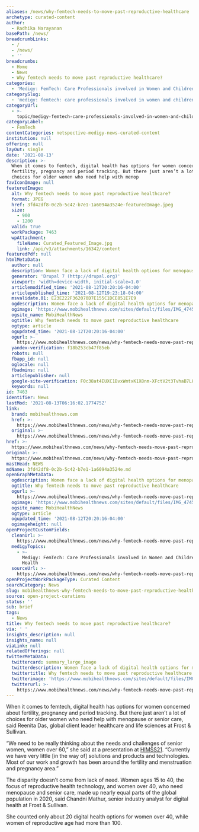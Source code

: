 ```yaml
---
aliases: /news/why-femtech-needs-to-move-past-reproductive-healthcare
archetype: curated-content
author:
  - Radhika Narayanan
basePath: /news/
breadcrumbLinks:
  - /
  - /news/
  - ''
breadcrumbs:
  - Home
  - News
  - Why femtech needs to move past reproductive healthcare?
categories:
  - 'Medigy: FemTech: Care Professionals involved in Women and Children’s Health'
categorySlug:
  - 'medigy: femtech: care professionals involved in women and children’s health'
categoryUrl:
  - >-
    topic/medigy-femtech-care-professionals-involved-in-women-and-childrens-health
categoryLabel:
  - FemTech
contentCategories: netspective-medigy-news-curated-content
institution: null
offering: null
layOut: single
date: '2021-08-13'
description: >-
  When it comes to femtech, digital health has options for women concerned about
  fertility, pregnancy and period tracking. But there just aren’t a lot of
  choices for older women who need help with menop
favIconImage: null
featuredImage:
  alt: Why femtech needs to move past reproductive healthcare?
  format: JPEG
  href: 3fd42df8-0c2b-5c42-b7e1-1a6094a3524e-featuredImage.jpeg
  size:
    - 900
    - 1200
  valid: true
  workPackage: 7463
  wpAttachment:
    fileName: Curated_Featured_Image.jpg
    link: /api/v3/attachments/16342/content
featuredPdf: null
htmlMetaData:
  author: null
  description: Women face a lack of digital health options for menopause and senior care.
  generator: 'Drupal 7 (http://drupal.org)'
  viewport: 'width=device-width, initial-scale=1.0'
  articlemodified_time: '2021-08-12T20:20:16-04:00'
  articlepublished_time: '2021-08-12T19:23:18-04:00'
  msvalidate.01: E23E222F362070D7E155C1DCE851E7E9
  ogdescription: Women face a lack of digital health options for menopause and senior care.
  ogimage: 'https://www.mobihealthnews.com/sites/default/files/IMG_4745_femtech.jpg'
  ogsite_name: MobiHealthNews
  ogtitle: Why femtech needs to move past reproductive healthcare
  ogtype: article
  ogupdated_time: '2021-08-12T20:20:16-04:00'
  ogurl: >-
    https://www.mobihealthnews.com/news/why-femtech-needs-move-past-reproductive-healthcare
  yandex-verification: f18b253cb47f85eb
  robots: null
  fbapp_id: null
  oglocale: null
  fbadmins: null
  articlepublisher: null
  google-site-verification: F0c38at4EUXC1BvxWmtxK1X8nm-XFctV2t3TvhaB7L8
  keywords: null
id: 7463
identifier: News
lastMod: '2021-08-13T06:16:02.177475Z'
link:
  brand: mobihealthnews.com
  href: >-
    https://www.mobihealthnews.com/news/why-femtech-needs-move-past-reproductive-healthcare
  original: >-
    https://www.mobihealthnews.com/news/why-femtech-needs-move-past-reproductive-healthcare
href: >-
  https://www.mobihealthnews.com/news/why-femtech-needs-move-past-reproductive-healthcare
original: >-
  https://www.mobihealthnews.com/news/why-femtech-needs-move-past-reproductive-healthcare
mastHead: NEWS
mdName: 3fd42df8-0c2b-5c42-b7e1-1a6094a3524e.md
openGraphMetaData:
  ogdescription: Women face a lack of digital health options for menopause and senior care.
  ogtitle: Why femtech needs to move past reproductive healthcare
  ogurl: >-
    https://www.mobihealthnews.com/news/why-femtech-needs-move-past-reproductive-healthcare
  ogimage: 'https://www.mobihealthnews.com/sites/default/files/IMG_4745_femtech.jpg'
  ogsite_name: MobiHealthNews
  ogtype: article
  ogupdated_time: '2021-08-12T20:20:16-04:00'
  ogimageheight: null
openProjectCustomFields:
  cleanUrl: >-
    https://www.mobihealthnews.com/news/why-femtech-needs-move-past-reproductive-healthcare
  medigyTopics:
    - >-
      Medigy: FemTech: Care Professionals involved in Women and Children’s
      Health
  sourceUrl: >-
    https://www.mobihealthnews.com/news/why-femtech-needs-move-past-reproductive-healthcare
openProjectWorkPackageType: Curated Content
searchCategory: News
slug: mobihealthnews-why-femtech-needs-to-move-past-reproductive-healthcare
source: open-project-curations
status: ''
sub: brief
tags:
  - News
title: Why femtech needs to move past reproductive healthcare?
via: ' '
insights_description: null
insights_name: null
viaLink: null
relatedOfferings: null
twitterMetaData:
  twittercard: summary_large_image
  twitterdescription: Women face a lack of digital health options for menopause and senior care.
  twittertitle: Why femtech needs to move past reproductive healthcare
  twitterimage: 'https://www.mobihealthnews.com/sites/default/files/IMG_4745_femtech.jpg'
  twitterurl: >-
    https://www.mobihealthnews.com/news/why-femtech-needs-move-past-reproductive-healthcare
---
```

<p>When it comes to femtech, digital health has options for women concerned about fertility, pregnancy and period tracking. But there just aren’t a lot of choices for older women who need help with menopause or senior care, said Reenita Das, global client leader&nbsp;healthcare and life sciences at Frost &amp; Sullivan.</p><p>“We need to be really thinking about the needs and challenges of senior women, women over 60,” she said at a presentation at <a href="https://www.healthcareitnews.com/himss-coverage">HIMSS21</a>. “Currently we have very little [in the way of] solutions and products and technologies. Most of our work and growth has been around the fertility and menstruation and pregnancy area.”</p><p>The disparity doesn’t come from lack of need. Women ages 15 to 40, the focus of reproductive health technology, and women over 40, who need menopause and senior care, made up nearly equal parts of the global population in 2020, said Chandni Mathur, senior industry analyst for&nbsp;digital health&nbsp;at Frost &amp; Sullivan.</p><p>She counted only about 20 digital health options for women over 40, while women of reproductive age had more than 100.</p>